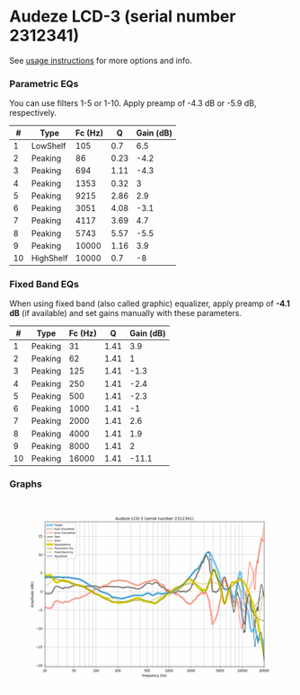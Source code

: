 # Audeze LCD-3 (serial number 2312341)
See [usage instructions](https://github.com/jaakkopasanen/AutoEq#usage) for more options and info.

### Parametric EQs
You can use filters 1-5 or 1-10. Apply preamp of -4.3 dB or -5.9 dB, respectively.

|   # | Type      |   Fc (Hz) |    Q |   Gain (dB) |
|-----|-----------|-----------|------|-------------|
|   1 | LowShelf  |       105 | 0.7  |         6.5 |
|   2 | Peaking   |        86 | 0.23 |        -4.2 |
|   3 | Peaking   |       694 | 1.11 |        -4.3 |
|   4 | Peaking   |      1353 | 0.32 |         3   |
|   5 | Peaking   |      9215 | 2.86 |         2.9 |
|   6 | Peaking   |      3051 | 4.08 |        -3.1 |
|   7 | Peaking   |      4117 | 3.69 |         4.7 |
|   8 | Peaking   |      5743 | 5.57 |        -5.5 |
|   9 | Peaking   |     10000 | 1.16 |         3.9 |
|  10 | HighShelf |     10000 | 0.7  |        -8   |

### Fixed Band EQs
When using fixed band (also called graphic) equalizer, apply preamp of **-4.1 dB** (if available) and set gains manually with these parameters.

|   # | Type    |   Fc (Hz) |    Q |   Gain (dB) |
|-----|---------|-----------|------|-------------|
|   1 | Peaking |        31 | 1.41 |         3.9 |
|   2 | Peaking |        62 | 1.41 |         1   |
|   3 | Peaking |       125 | 1.41 |        -1.3 |
|   4 | Peaking |       250 | 1.41 |        -2.4 |
|   5 | Peaking |       500 | 1.41 |        -2.3 |
|   6 | Peaking |      1000 | 1.41 |        -1   |
|   7 | Peaking |      2000 | 1.41 |         2.6 |
|   8 | Peaking |      4000 | 1.41 |         1.9 |
|   9 | Peaking |      8000 | 1.41 |         2   |
|  10 | Peaking |     16000 | 1.41 |       -11.1 |

### Graphs
![](./Audeze%20LCD-3%20(serial%20number%202312341).png)

